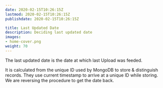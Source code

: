 ```yaml
---
date: 2020-02-15T10:26:15Z
lastmod: 2020-02-15T10:26:15Z
publishdate: 2020-02-15T10:26:15Z

title: Last Updated Date
description: Deciding last updated date
images:
- home-cover.png
weight: 70
---
```


The last updated date is the date at which last Upload was feeded.

It is calculated from the unique ID used by MongoDB to store & distinguish records. 
They use current timestamp to arrive at a unique ID while storing. We are reversing the procedure to get the date back.